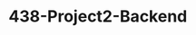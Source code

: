 # 438-Project2-Backend
<!-- 
Docker Notes (Alberto Rodriguez):
1) Make sure to move ot project root (where Dockerfile is) 

    - cd demo

2) Confirm the Dockerfile ENTRYPOINT is valid JSON 
    - tail -n +1 Dockerfile
        _ must end in " ENTRYPOINT ["java","-jar","app.jar"]" 

3) Rebuild a new Docker image (no cache)
    - ./gradlew bootJar

    Build image: 
        - docker build --no-cache --build-arg JAR_FILE='build/libs/demo-0.0.1-SNAPSHOT.jar' -t springboot-demo:clean .

4) Build the new image
    - docker run --rm -p 8080:8080 springboot-demo:clean
    -  check port :)

5) Test From another terminal
    - curl http://localhost:8080/
    - curl http://localhost:8080/greeting



    more notes: Now rebuild from the demo/ folder:
cd /Users/alberto/438-Project2-Backend/demo
./gradlew clean bootJar
docker build --no-cache --build-arg JAR_FILE='build/libs/demo-0.0.1-SNAPSHOT.jar' -t springboot-demo:webonly .
docker run --rm -p 8080:8080 springboot-demo:webonly


    Test (new terminal):
curl http://localhost:8080/
curl http://localhost:8080/spring
curl http://localhost:8080/greeting



->
